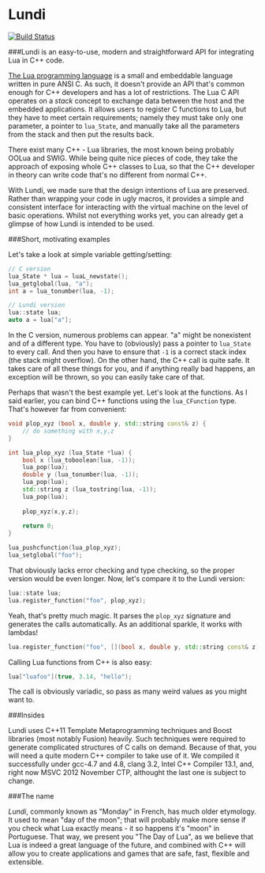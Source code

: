 Lundi
=====

[![Build Status](https://travis-ci.org/lundiorg/lundi.png?branch=master)](https://travis-ci.org/lundiorg/lundi)

###Lundi is an easy-to-use, modern and straightforward API for integrating Lua in C++ code.

[The Lua programming language](http://lua.org) is a small and embeddable language written in pure ANSI C. As such, it doesn't provide an API that's common enough for C++ developers and has a lot of restrictions.
The Lua C API operates on a *stack* concept to exchange data between the host and the embedded applications. It allows users to register C functions to Lua, but they have to meet certain requirements; namely they must take only one parameter, a pointer to `lua_State`, and manually take all the parameters from the stack and then put the results back.

There exist many C++ - Lua libraries, the most known being probably OOLua and SWIG. While being quite nice pieces of code, they take the approach of exposing whole C++ classes to Lua, so that the C++ developer in theory can write code that's no different from normal C++.

With Lundi, we made sure that the design intentions of Lua are preserved. Rather than wrapping your code in ugly macros, it provides a simple and consistent interface for interacting with the virtual machine on the level of basic operations. Whilst not everything works yet, you can already get a glimpse of how Lundi is intended to be used.

###Short, motivating examples

Let's take a look at simple variable getting/setting:

```cpp
// C version
lua_State * lua = luaL_newstate();
lua_getglobal(lua, "a");
int a = lua_tonumber(lua, -1);

// Lundi version
lua::state lua;
auto a = lua["a"];
```

In the C version, numerous problems can appear. "a" might be nonexistent and of a different type. You have to (obviously) pass a pointer to `lua_State` to every call. And then you have to ensure that `-1` is a correct stack index (the stack might overflow). On the other hand, the C++ call is quite safe. It takes care of all these things for you, and if anything really bad happens, an exception will be thrown, so you can easily take care of that.

Perhaps that wasn't the best example yet. Let's look at the functions. As I said earlier, you can bind C++ functions using the `lua_CFunction` type. That's however far from convenient:

```cpp
void plop_xyz (bool x, double y, std::string const& z) {
    // do something with x,y,z
}

int lua_plop_xyz (lua_State *lua) {
    bool x (lua_toboolean(lua, -1));
    lua_pop(lua);
    double y (lua_tonumber(lua, -1));
    lua_pop(lua);
    std::string z (lua_tostring(lua, -1));
    lua_pop(lua);
    
    plop_xyz(x,y,z);
    
    return 0;
}

lua_pushcfunction(lua_plop_xyz);
lua_setglobal("foo");
```

That obviously lacks error checking and type checking, so the proper version would be even longer. Now, let's compare it to the Lundi version:
```cpp
lua::state lua;
lua.register_function("foo", plop_xyz);
```

Yeah, that's pretty much magic. It parses the `plop_xyz` signature and generates the calls automatically. As an additional sparkle, it works with lambdas!
```cpp
lua.register_function("foo", [](bool x, double y, std::string const& z) { /* stuff */ });
```

Calling Lua functions from C++ is also easy:
```cpp
lua["luafoo"](true, 3.14, "hello");
```

The call is obviously variadic, so pass as many weird values as you might want to.

###Insides

Lundi uses C++11 Template Metaprogramming techniques and Boost libraries (most notably Fusion) heavily. Such techniques were required to generate complicated structures of C calls on demand. Because of that, you will need a quite modern C++ compiler to take use of it. We compiled it successfully under gcc-4.7 and 4.8, clang 3.2, Intel C++ Compiler 13.1, and, right now MSVC 2012 November CTP, althought the last one is subject to change.

###The name

*Lundi*, commonly known as "Monday" in French, has much older etymology. It used to mean "day of the moon"; that will probably make more sense if you check what Lua exactly means - it so happens it's "moon" in Portuguese. That way, we present you "The Day of Lua", as we believe that Lua is indeed a great language of the future, and combined with C++ will allow you to create applications and games that are safe, fast, flexible and extensible.
